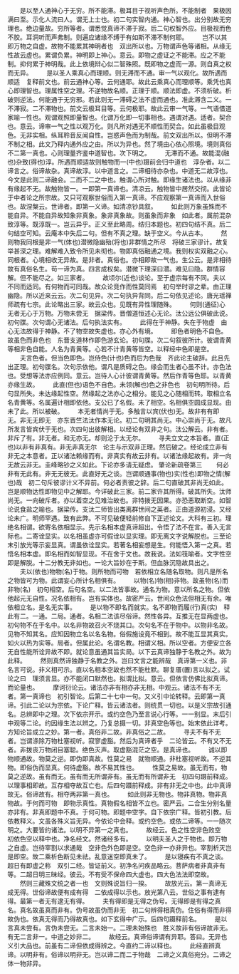 <!-- { "loadSidebar": true } -->
　　是以至人通神心于无穷。所不能滞。极耳目于视听声色所。不能制者　果极因满曰至。示化人流曰人。谓无上士也。初二句实智内通。神心智也。出分别故无穷理也。绝边量故。穷所等者。谓悉觉真谛不滞于寂。后二句权智外应。目极视而色不胶。耳洞听而声弗制。则遍应诸缘不缚于有如斯不滞不制何耶。
　　岂不以其即万物之自虚。故物不能累其神明者也　双出所以也。万物谓声色等诸相。从缘无性故云虚也。累谓负累。神明即上神心。意云。即物之虚证之不能滞。应之不能制。抑何累于神明哉。此上依境辩心似二智殊照。既即物之虚而一源。则自真之权而无异。
　　是以圣人乘真心而理顺。则无滞而不通。审一气以观化。故所遇而顺适　复释前文也。前云通神心等。云何通耶。故此云乘真心而理顺等。乘凭也真心即理智也。理属性空之理。不逆物故名顺。正理于顺。顺法即虚。不须析破。析破则逆法。何能通于无穷邪。若此则无一滞碍之法不虚而通也。准此滞含二义。一不滞寂。二不滞物也。前文云极耳目等。云何极耶。故此云审一气等。一气语借道家喻一性也。观谓观照即量智也。化谓万化即一切事相也。遇谓对遇。适者。契合也。意云。谛审一气之性以观万化。则凡所对遇无不顺性而契合。如此虽极目观色。无非实相。纵耳聆音反闻自性。岂惑声色而为制哉。前文双出所以。但明不滞不制之相。此文乃释内通外应之由。所以为异也。然了境由心依心照境。境则真俗不二第一真也。心则理量齐鉴中道智也。次下明之。
　　无滞而不通。故能混(融也)杂致(得也)淳。所遇而顺适故则触物而一(中也)蹑前会归中道也　淳杂者。以二谛言之。俗谛故杂。真谛故淳。以中道言之。二谛相待亦杂也。中道无二故淳也。今文是此则二谛融会。二而不二之中也。触谓心所对触。即缘生诸法也。以从缘非有缘起不无。故触物皆一。一即第一真谛也。清凉云。触物皆中居然交彻。此皆论于中者论之所宗故。又只可观察世俗而入第一真谛。不应观察第一真谛而入世俗也。故涅槃云。世谛者。即第一义谛。如清凉钞具叙。
　　如此则万象虽殊而不能自异。不能自异故知象非真象。象非真象故。则虽象而非象　如此者。属前混杂致淳等。既淳既一。岂云异乎。正义至此略周。结归本题也。初四句结不真。后二句结空可知。云庵本中失后二句。但有不真之理。缺于空义。今从古本。
　　然则物我同根是非一气(体也)潜微隐幽殆(将也)非群情之所尽　将破三家谬计。故复举甚深之理。难解难入致令所见未彻也。物即真俗融通之境。我则权实双融之心。同根者。心境相收无异故。是非者。真俗也。亦相即故一气也。生公云。是非相待故有真俗名生。苟一谛为真。四言成权矣。潜微下理深曰潜。难见曰隐。群情容解。但不能尽之。如三家者。
　　故顷尔(近也)谈论。至于虚宗每有不同。夫以不同而适同。有何物而可同哉。故众论竞作而性莫同焉　初句举时谬之辈。由正理幽隐。所以近来云云。次二句见异。次二句执异背同。后二句依见述论。唐光瑶禅师疏有七宗。此论略出三家。故云众也。见既有异性理随殊。
　　何则(通征)心无者无心于万物。万物未尝无　据梁传。晋僧道恒述心无论。汰公远公俱破此说。初句牒。次句谓心无诸法。后句执法实有。
　　此得在于神静。失在于物虚　由心无法故得于神静。不了物空故失虚也。亦心外有境。
　　即色者明色不自色。故虽色而非色也　东晋支道林作即色游玄论。初句牒。次二句叙彼所计。彼谓青黄等相非色自能。人名为青黄等。心若不计青黄等皆空。以释经中色即是空。
　　夫言色者。但当色即色。岂侍色(计也)色而后为色哉　齐此论主破辞。此且先出正理。初句牒名。次句示依他。谓凡是质碍之色。缘会而生者心虽不计。亦色法也。受想等法亦应例同。意云。岂待人心计彼谓青黄等。然后作青等色耶。以青黄亦缘生故。
　　此直(但也)语色不自色。未领(解也)色之非色也　初句明所待。后句显所失。未达缘起性空。然缘起之法亦心之相分。能见之心随相而转。取相立名名青黄等。名属遍计相即依他。支公已了名假。未了相空。名相俱空圆成显现。由未了此。所以被破。
　　本无者情尚于无。多触言以宾(伏也)无。故非有有即无。非无无即无　亦东晋竺法汰作本无论。初二句明其尚无。中心崇尚于无。故凡所发言皆宾伏于无也。次四句出彼解相。以经论有双非之句。汰公解云。非有者。非斥了有。非无者。和无亦无。却则沦于太无尔。
　　寻夫立文之本旨者。直(正也)以非有非真有。非无非真无尔　论主与示双非正理。然后破之。经论成立非有非无之本意者。正以诸法赖缘而有。非真实有故云非有。以诸法缘起故有。非一向无故云非无。圭峰略钞之义如此。下论亦多请无疑虑。
肇论新疏卷第三
　　何必非有无此有。非无无彼无。此直好无之谈。岂谓顺通事(物也)实(性也)即物之情(解也)哉　初二句斥彼谬计义不异前。何必者责彼之辞。后二句直破其非尚无如此。岂是顺物达性即物见中之解耶。今详破此三家。前二家许其所得。破其所失。汰师尚无。一向破斥者。亦以着空之见难治故也。非特拨无因果。亦恐恶取断空。如智论说食盐之喻也。据梁传。支汰二师皆出类离群世间之英者。正由道源初浸。又经论未广。明师罕遇。致有此弊。不可见破便轻前修自下正述论文。大科有三初。理绝名相谓。欲寄名依相显示。先示名相本虚真谛超出。令悟了法不在言。善入无言际也。二寄诠显实。以名相虽虚亦可假诠以显实理。即无离文字说解脱也。三至论末引放光等示妄显真。谓虽依诠显实。若著名相妄想是生。何能悟入第一之真。若悟名相本虚。即名相而如智显现。不在舍于文也。故我说。法如筏喻者。文字性空即是解脱。十二分教无非如也。一论大旨妙在于斯。但血脉沉隐故具出之。
　　夫以(依也)物物(名)于物。则所物而可物　若依相立名随名取物。则凡是所名之物皆可为物。此谓妄心所计名相俱有。
　　以物(名)物(相)非物。故虽物(名)而非物(名)　初句相空。后句名空。以二法皆事故。通名为物。意以所名之物。但依他起元无自性。况名依相有。岂有实体也。故密严云。世间众色法但相无有余。唯依相立名。是名无实事。
　　是以物不即名而就实。名不即物而履(行)真(实)　释此有二。一通。二局。通者。名相二法该尽俗谛。然性各异。互推无在显两虚也。初句物不在于名中。以名非物故召火不烧其口。次句名不在于物中。以物非名故。见物不知其名。应知因物立名以名名物。俗假施设竟不相到。故不能互显其真实。如火以热为实等。局者。但属此论。名谓名教。相谓义相。所以空者。方便安立各无自性能所诠异故不即。就论意虽通其旨实局。以下云真谛独静于名教之外。故为此释。
　　然则真然谛独静于名教之外。岂曰文言之能辨哉　真谛第一义也。非名言可说。非义相可示。直以名相本空故也然不能杜默。聊复厝(置)言以拟之。试论之曰　理须言显。亦不能闭口默然也。拟谓比拟。意云。但依言仿佛比拟真谛。而论量也。
　　摩诃衍论云。诸法亦非有相亦非无相。中观云。诸法不有不无者。第一真谛也　初引智论。后第二十七中一句。又义引中论转释。云即第一真谛。引此二论以为宗依。下论广释。皆云诸法者。则统贯一切也。以是义宗故引通名。总辨即中之理。次下依宗开示。或约空色乃至言说心行等。一一别显。末后引中观等二论。约因缘生法以辨之。乃复总摄一切。非真空色等也。始末依此详考。方知论旨成立之妙。第一者。真俗非二故。非真俗之二故。
　　寻夫不有不无者。岂谓涤除万物杜塞视听。寂寥虚豁。然后为真谛者乎　二论皆云。不有又不无者。非拨丧万物闭目塞聪。绝色灭声。取虚豁混茫之空。是真谛也。
　　诚以即物顺通故。物莫之逆。即伪即真故。性莫之易　就物顺通。非杜塞视听故。不逆其物。即俗伪而显真。何待虚豁。故不易其性也。
　　性莫之易故。虽无而有。物莫之逆故。虽有而无。虽有而无所谓非有。虽无而有所谓非无　初四句蹑前释成。以理事相即故。互存相夺故互亡也。后四句蹑前释成。非有非无之中也。此中真谛故无。俗谛故有。相夺两非第一真也。
　　如此则非无物也。物非真物。物非真物故。于何而可物　即物示真性。真物假名相皆不立也。密严云。二合生分别名量亦非有。非真即题中不真。于何可物。即题中空字。自下依宗广释。皆初引教。后依教释义。文虽各殊义旨无异。今依论中会释。或约空色。或依二谛等。一一随次明之。大要皆约诸法。以明不异第一之真也。
　　故经云。色之性空非色败空　初依色空以释中也。净名经文。然诸经多有。
　　以明夫圣人之于物也。即万物之自虚。岂待宰割以求通哉　空非色外色即是空。空色非一亦非异也。宰割析灭岂是即空。故二乘析色断见未祛。乱意迷空即真未了。
　　是以寝疾有不真之谈。超日有即虚之称　双引二经。皆证前义。初净名问疾品略云。菩萨病者非真非有等。二超日明三昧经。彼云。不有受不保命四大虚也。四大色法法即空故。
　　然则三藏殊文统之者一也　文则殊说旨归一揆。
　　故放光云。第一真谛无成无得。世俗谛故便有成有得　二依成得以示也。放光第八云。世俗之事有逮有得。最第一者无有逮无有得。
　　夫有得即是无得之伪号。无得即是有得之真名。真名故虽真而非有。伪号故虽伪而非无　初二句辨得相真伪。住俗有得而非得故伪也。依真无得而乃得故真也。如下玄得中广示。后四句蹑释前名。
　　是以言真未尝有。言伪未尝无。二言未始一。二理未始殊也　胜义故非有俗谛故非无。有无二言非一。中道之妙非二。
　　故经云。真谛俗谛谓有异耶。答曰。无异也　义引大品也。前虽有二谛但依成得辨之。今直约二谛以释也。
　　此经直辨真谛。以明非有。俗谛以明非无。岂以谛二而二于物哉　二谛之义真俗宛分。二谛之体一物非异。

